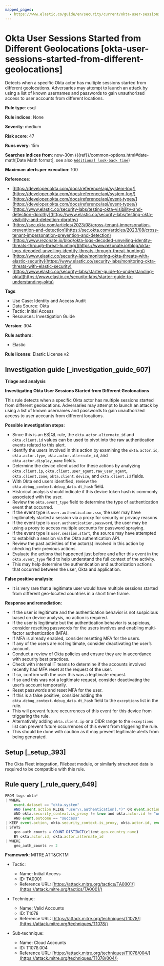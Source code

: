 ```yaml
---
mapped_pages:
  - https://www.elastic.co/guide/en/security/current/okta-user-sessions-started-from-different-geolocations.html
---
```


# Okta User Sessions Started from Different Geolocations [okta-user-sessions-started-from-different-geolocations]

Detects when a specific Okta actor has multiple sessions started from different geolocations. Adversaries may attempt to launch an attack by using a list of known usernames and passwords to gain unauthorized access to user accounts from different locations.

**Rule type**: esql

**Rule indices**: None

**Severity**: medium

**Risk score**: 47

**Runs every**: 15m

**Searches indices from**: now-30m ({{ref}}/common-options.html#date-math[Date Math format], see also [`Additional look-back time`](docs-content://solutions/security/detect-and-alert/create-detection-rule.md#rule-schedule))

**Maximum alerts per execution**: 100

**References**:

* [https://developer.okta.com/docs/reference/api/system-log/](https://developer.okta.com/docs/reference/api/system-log/)
* [https://developer.okta.com/docs/reference/api/event-types/](https://developer.okta.com/docs/reference/api/event-types/)
* [https://www.elastic.co/security-labs/testing-okta-visibility-and-detection-dorothy](https://www.elastic.co/security-labs/testing-okta-visibility-and-detection-dorothy)
* [https://sec.okta.com/articles/2023/08/cross-tenant-impersonation-prevention-and-detection](https://sec.okta.com/articles/2023/08/cross-tenant-impersonation-prevention-and-detection)
* [https://www.rezonate.io/blog/okta-logs-decoded-unveiling-identity-threats-through-threat-hunting/](https://www.rezonate.io/blog/okta-logs-decoded-unveiling-identity-threats-through-threat-hunting/)
* [https://www.elastic.co/security-labs/monitoring-okta-threats-with-elastic-security](https://www.elastic.co/security-labs/monitoring-okta-threats-with-elastic-security)
* [https://www.elastic.co/security-labs/starter-guide-to-understanding-okta](https://www.elastic.co/security-labs/starter-guide-to-understanding-okta)

**Tags**:

* Use Case: Identity and Access Audit
* Data Source: Okta
* Tactic: Initial Access
* Resources: Investigation Guide

**Version**: 304

**Rule authors**:

* Elastic

**Rule license**: Elastic License v2

## Investigation guide [_investigation_guide_607]

**Triage and analysis**

**Investigating Okta User Sessions Started from Different Geolocations**

This rule detects when a specific Okta actor has multiple sessions started from different geolocations. Adversaries may attempt to launch an attack by using a list of known usernames and passwords to gain unauthorized access to user accounts from different locations.

**Possible investigation steps:**

* Since this is an ES|QL rule, the `okta.actor.alternate_id` and `okta.client.id` values can be used to pivot into the raw authentication events related to this alert.
* Identify the users involved in this action by examining the `okta.actor.id`, `okta.actor.type`, `okta.actor.alternate_id`, and `okta.actor.display_name` fields.
* Determine the device client used for these actions by analyzing `okta.client.ip`, `okta.client.user_agent.raw_user_agent`, `okta.client.zone`, `okta.client.device`, and `okta.client.id` fields.
* With Okta end users identified, review the `okta.debug_context.debug_data.dt_hash` field.
* Historical analysis should indicate if this device token hash is commonly associated with the user.
* Review the `okta.event_type` field to determine the type of authentication event that occurred.
* If the event type is `user.authentication.sso`, the user may have legitimately started a session via a proxy for security or privacy reasons.
* If the event type is `user.authentication.password`, the user may be using a proxy to access multiple accounts for password spraying.
* If the event type is `user.session.start`, the source may have attempted to establish a session via the Okta authentication API.
* Review the past activities of the actor(s) involved in this action by checking their previous actions.
* Evaluate the actions that happened just before and after this event in the `okta.event_type` field to help understand the full context of the activity.
* This may help determine the authentication and authorization actions that occurred between the user, Okta and application.

**False positive analysis:**

* It is very rare that a legitimate user would have multiple sessions started from different geo-located countries in a short time frame.

**Response and remediation:**

* If the user is legitimate and the authentication behavior is not suspicious based on device analysis, no action is required.
* If the user is legitimate but the authentication behavior is suspicious, consider resetting passwords for the users involves and enabling multi-factor authentication (MFA).
* If MFA is already enabled, consider resetting MFA for the users.
* If any of the users are not legitimate, consider deactivating the user’s account.
* Conduct a review of Okta policies and ensure they are in accordance with security best practices.
* Check with internal IT teams to determine if the accounts involved recently had MFA reset at the request of the user.
* If so, confirm with the user this was a legitimate request.
* If so and this was not a legitimate request, consider deactivating the user’s account temporarily.
* Reset passwords and reset MFA for the user.
* If this is a false positive, consider adding the `okta.debug_context.debug_data.dt_hash` field to the `exceptions` list in the rule.
* This will prevent future occurrences of this event for this device from triggering the rule.
* Alternatively adding `okta.client.ip` or a CIDR range to the `exceptions` list can prevent future occurrences of this event from triggering the rule.
* This should be done with caution as it may prevent legitimate alerts from being generated.


## Setup [_setup_393]

The Okta Fleet integration, Filebeat module, or similarly structured data is required to be compatible with this rule.


## Rule query [_rule_query_649]

```js
FROM logs-okta*
| WHERE
    event.dataset == "okta.system"
    AND (event.action RLIKE "user\\.authentication(.*)" OR event.action == "user.session.start")
    AND okta.security_context.is_proxy != true and okta.actor.id != "unknown"
    AND event.outcome == "success"
| KEEP event.action, okta.security_context.is_proxy, okta.actor.id, event.outcome, client.geo.country_name, okta.actor.alternate_id
| STATS
    geo_auth_counts = COUNT_DISTINCT(client.geo.country_name)
    BY okta.actor.id, okta.actor.alternate_id
| WHERE
    geo_auth_counts >= 2
```

**Framework**: MITRE ATT&CKTM

* Tactic:

    * Name: Initial Access
    * ID: TA0001
    * Reference URL: [https://attack.mitre.org/tactics/TA0001/](https://attack.mitre.org/tactics/TA0001/)

* Technique:

    * Name: Valid Accounts
    * ID: T1078
    * Reference URL: [https://attack.mitre.org/techniques/T1078/](https://attack.mitre.org/techniques/T1078/)

* Sub-technique:

    * Name: Cloud Accounts
    * ID: T1078.004
    * Reference URL: [https://attack.mitre.org/techniques/T1078/004/](https://attack.mitre.org/techniques/T1078/004/)



